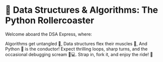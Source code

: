 # 🎢 Data Structures & Algorithms: The Python Rollercoaster

Welcome aboard the DSA Express, where:

Algorithms get untangled 🧵,
Data structures flex their muscles 💪,
And Python 🐍 is the conductor!
Expect thrilling loops, sharp turns, and the occasional debugging scream 🎉💻.
Strap in, fork it, and enjoy the ride! 🎢

